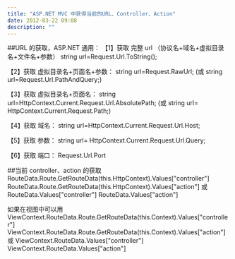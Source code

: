 ```yaml
---
title: "ASP.NET MVC 中获得当前的URL、Controller、Action"
date: 2012-03-22 09:08
description: ""
---
```


##URL 的获取，ASP.NET 通用：
【1】获取 完整 url （协议名+域名+虚拟目录名+文件名+参数）
string url=Request.Url.ToString();

【2】获取 虚拟目录名+页面名+参数：
string url=Request.RawUrl;
(或 string url=Request.Url.PathAndQuery;)

【3】获取 虚拟目录名+页面名：
string url=HttpContext.Current.Request.Url.AbsolutePath;
(或 string url= HttpContext.Current.Request.Path;)

【4】获取 域名：
string url=HttpContext.Current.Request.Url.Host;

【5】获取 参数：
string url= HttpContext.Current.Request.Url.Query;

【6】获取 端口：
Request.Url.Port

##当前 controller、action 的获取
RouteData.Route.GetRouteData(this.HttpContext).Values["controller"]
RouteData.Route.GetRouteData(this.HttpContext).Values["action"]
或
RouteData.Values["controller"]
RouteData.Values["action"]

如果在视图中可以用
ViewContext.RouteData.Route.GetRouteData(this.Context).Values["controller"]
ViewContext.RouteData.Route.GetRouteData(this.Context).Values["action"]
或
ViewContext.RouteData.Values["controller"]
ViewContext.RouteData.Values["action"]
